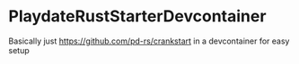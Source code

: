 # PlaydateRustStarterDevcontainer

Basically just https://github.com/pd-rs/crankstart in a devcontainer for easy setup